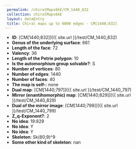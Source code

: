 ```yaml
--- 
 permalink: /chiralMaps6kE/CM_1440_832 
 collection: chiralMaps6kE
 layout: dataEntry
 title: Chiral maps up to 6000 edges - CM[1440;832]
---
```


- **ID**: [CM[1440;832]]({{ site.url }}/test/CM_1440_832)
- **Genus of the underlying surface**: 661
- **Length of the face**: 72
- **Valency**: 36
- **Length of the Petrie polygon**: 10
- **Is the automorphism group solvable?**: S
- **Number of vertices**: 80
- **Number of edges**: 1440
- **Number of faces**: 40
- **The map is self-**: none
- **Dual map**: [CM[1440;797]]({{ site.url }}/test/CM_1440_797)
- **Mirror (enantihomorphic) map**: [CM[1440;829]]({{ site.url }}/test/CM_1440_829)
- **Dual of the mirror image**: [CM[1440;799]]({{ site.url }}/test/CM_1440_799)
- **Z_q-Exponent?**: 2
- **No idea**:  19:829
- **No idea**: Y
- **No idea**: Y
- **Skeleton**: Sk(80;9)^9
- **Some other kind of skeleton**: nan
